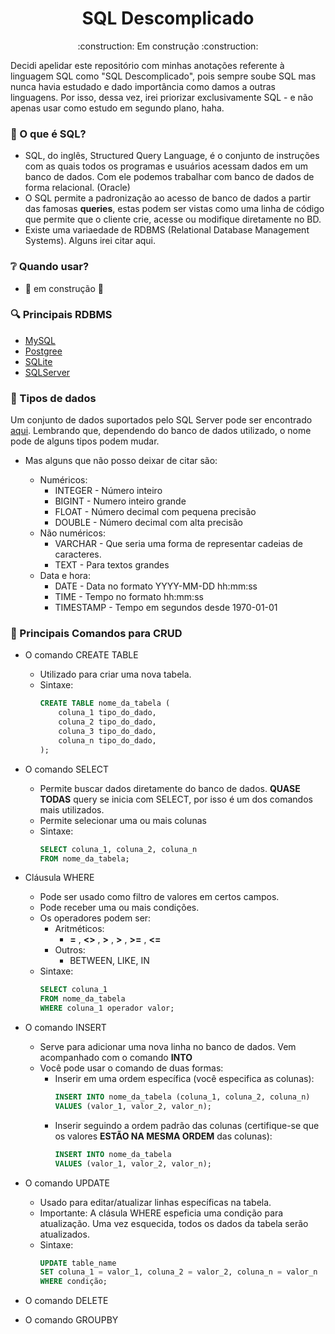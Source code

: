 <h1 align="center">SQL Descomplicado</h1>
<p align="center">:construction: Em construção :construction:</p>

Decidi apelidar este repositório com minhas anotações referente à linguagem SQL como "SQL Descomplicado", pois sempre soube SQL mas nunca havia estudado e dado importância como damos a outras linguagens. Por isso, dessa vez, irei priorizar exclusivamente SQL - e não apenas usar como estudo em segundo plano, haha.

### 🤔 O que é SQL?

- SQL, do inglês, Structured Query Language, é o conjunto de instruções com as quais todos os programas e usuários acessam dados em um banco de dados. Com ele podemos trabalhar com banco de dados de forma relacional. (Oracle)
- O SQL permite a padronização ao acesso de banco de dados a partir das famosas __queries__, estas podem ser vistas como uma linha de código que permite que o cliente crie, acesse ou modifique diretamente no BD.
- Existe uma variaedade de RDBMS (Relational Database Management Systems). Alguns irei citar aqui.

### :grey_question: Quando usar?

- :construction: em construção :construction:

### :mag: Principais RDBMS

- [MySQL](https://www.mysql.com/) 
- [Postgree](https://www.postgresql.org/)
- [SQLite](https://sqlite.org/index.html)
- [SQLServer](https://www.microsoft.com/en-us/sql-server)

### :page_facing_up: Tipos de dados

Um conjunto de dados suportados pelo SQL Server pode ser encontrado [aqui](https://docs.microsoft.com/pt-br/sql/t-sql/data-types/data-types-transact-sql?view=sql-server-ver15). Lembrando que, dependendo do banco de dados utilizado, o nome pode de alguns tipos podem mudar.

- Mas alguns que não posso deixar de citar são:

    - Numéricos:
        - INTEGER - Número inteiro
        - BIGINT - Numero inteiro grande
        - FLOAT - Número decimal com pequena precisão
        - DOUBLE - Número decimal com alta precisão
    - Não numéricos:
        - VARCHAR - Que seria uma forma de representar cadeias de caracteres.
        - TEXT - Para textos grandes
    - Data e hora:
        - DATE - Data no formato YYYY-MM-DD hh:mm:ss
        - TIME - Tempo no formato hh:mm:ss 
        - TIMESTAMP - Tempo em segundos desde 1970-01-01

### :memo: Principais Comandos para CRUD

- O comando CREATE TABLE
    - Utilizado para criar uma nova tabela.
    - Sintaxe:
        ```SQL
        CREATE TABLE nome_da_tabela (
            coluna_1 tipo_do_dado,
            coluna_2 tipo_do_dado,
            coluna_3 tipo_do_dado,
            coluna_n tipo_do_dado,
        );
        ```

- O comando SELECT
    - Permite buscar dados diretamente do banco de dados. __QUASE TODAS__ query se inicia com SELECT, por isso é um dos comandos mais utilizados.
    - Permite selecionar uma ou mais colunas
    - Sintaxe: 
        ```SQL
        SELECT coluna_1, coluna_2, coluna_n
        FROM nome_da_tabela;
        ```

- Cláusula WHERE
    - Pode ser usado como filtro de valores em certos campos.
    - Pode receber uma ou mais condições.
    - Os operadores podem ser:
        - Aritméticos:
            - __=__ , __<>__ , __>__ ,  __>__ , __>=__ , __<=__
        - Outros:
            - BETWEEN, LIKE, IN
    - Sintaxe:
        ```SQL
        SELECT coluna_1
        FROM nome_da_tabela
        WHERE coluna_1 operador valor;
        ```
- O comando INSERT
    - Serve para adicionar uma nova linha no banco de dados. Vem acompanhado com o comando __INTO__
    - Você pode usar o comando de duas formas: 
        - Inserir em uma ordem específica (você especifica as colunas):
            ```SQL
            INSERT INTO nome_da_tabela (coluna_1, coluna_2, coluna_n)
            VALUES (valor_1, valor_2, valor_n);
            ```
        - Inserir seguindo a ordem padrão das colunas (certifique-se que os valores __ESTÃO NA MESMA ORDEM__ das colunas):
            ```SQL
            INSERT INTO nome_da_tabela 
            VALUES (valor_1, valor_2, valor_n);
            ```

- O comando UPDATE
    - Usado para editar/atualizar linhas específicas na tabela.
    - Importante: A clásula WHERE espeficia uma condição para atualização. Uma vez esquecida, todos os dados da tabela serão atualizados.
    - Sintaxe:
        ```SQL
        UPDATE table_name
        SET coluna_1 = valor_1, coluna_2 = valor_2, coluna_n = valor_n 
        WHERE condição; 
        ```

- O comando DELETE

- O comando GROUPBY

